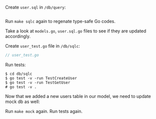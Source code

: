 Create `user.sql` in `/db/query`:

```sql

```

Run `make sqlc` again to regenate type-safe Go codes.

Take a look at `models.go`, `user.sql.go` files to see if they are updated accordingly.

Create `user_test.go` file in `/db/sqlc`:

```go
// user_test.go

```

Run tests:

```shell
$ cd db/sqlc
$ go test -v -run TestCreateUser
$ go test -v -run TestGetUser
# go test -v .
```

Now that we added a new users table in our model, we need to update mock db as well:

Run `make mock` again.
Run tests again.
